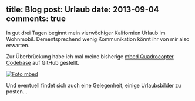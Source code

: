 title: Blog
post: Urlaub
date: 2013-09-04
comments: true
---

In gut drei Tagen beginnt mein vierwöchiger Kalifornien Urlaub im Wohnmobil. Dementsprechend wenig Kommunikation könnt ihr von mir also erwarten.

Zur Überbrückung habe ich mal meine bisherige [mbed Quadrocopter Codebase][gh] auf GitHub gestellt.

[![Foto mbed][small]][big]

Und eventuell findet sich auch eine Gelegenheit, einige Urlaubsbilder zu posten...

 [gh]: https://github.com/xythobuz/mbedCopter
 [small]: img/mbedsandwich_small.jpg
 [big]: img/mbedsandwich.jpg
